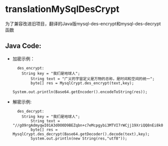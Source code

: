 # translationMySqlDesCrypt
为了兼容改进旧项目，翻译的Java版mysql-des-encrypt和mysql-des-decrypt函数

## Java Code:
  - 加密示例：
    ```
      des_encrypt:
        String key = "我们是地球人";
		    String text = "广义的宇宙定义是万物的总称，是时间和空间的统一";
		    byte[] res = MysqlCrypt.des_encrypt(text,key);
		    System.out.println(Base64.getEncoder().encodeToString(res));
    ```
  - 解密示例:
    ```
      des_decrypt:
        String key = "我们是地球人";
		    String text = "//gO9rgAdmyqwI01A3d0O0D9BEZqbn+c7eMcpgybi3MTVI7rWCjj19XriQQ8nEi8k0uo0caCQs9F56Ga32C7z8dmE0WxPrkW7g==";
		    byte[] res = MysqlCrypt.des_decrypt(Base64.getDecoder().decode(text),key);
		    System.out.println(new String(res,"utf8"));
    ```
    
